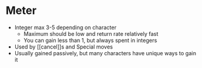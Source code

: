 # Meter
- Integer max 3-5 depending on character
  - Maximum should be low and return rate relatively fast
  - You can gain less than 1, but always spent in integers
- Used by [[cancel]]s and Special moves
- Usually gained passively, but many characters have unique ways to gain it